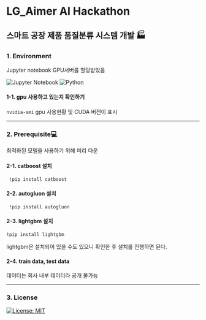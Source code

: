 #  LG_Aimer AI Hackathon
 스마트 공장 제품 품질분류 시스템 개발 🏭
------
### 1. Environment

Jupyter notebook
GPU서버를 할당받았음

![Jupyter Notebook](https://img.shields.io/badge/jupyter-%23FA0F00.svg?style=for-the-badge&logo=jupyter&logoColor=white)
![Python](https://img.shields.io/badge/python-3670A0?style=for-the-badge&logo=python&logoColor=ffdd54)

#### 1-1. gpu 사용하고 있는지 확인하기

```nvidia-smi```
gpu 사용현황 및 CUDA 버전이 표시


--------
### 2. Prerequisite💻

최적화된 모델을 사용하기 위해 미리 다운

#### 2-1. catboost 설치

``` !pip install catboost```

####  2-2. autogluon 설치

``` !pip install autogluon```

#### 2-3. lightgbm 설치
```!pip install lightgbm```

lightgbm은 설치되어 있을 수도 있으니 확인한 후 설치를 진행하면 된다.

#### 2-4. train data, test data
데이터는 회사 내부 데이터라 공개 불가능

---------

### 3. License

[![License: MIT](https://img.shields.io/badge/License-MIT-yellow.svg)](https://opensource.org/licenses/MIT)
